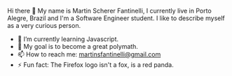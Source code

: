 Hi there 👋 My name is Martin Scherer Fantinelli, I currently live in Porto Alegre, Brazil and I'm a Software Engineer student.
I like to describe myself as a very curious person.

- 🌱 I’m currently learning Javascript.
- 🦉 My goal is to become a great polymath.
- 📫 How to reach me: martinsfantinelli@gmail.com
- ⚡ Fun fact: The Firefox logo isn't a fox, is a red panda.

